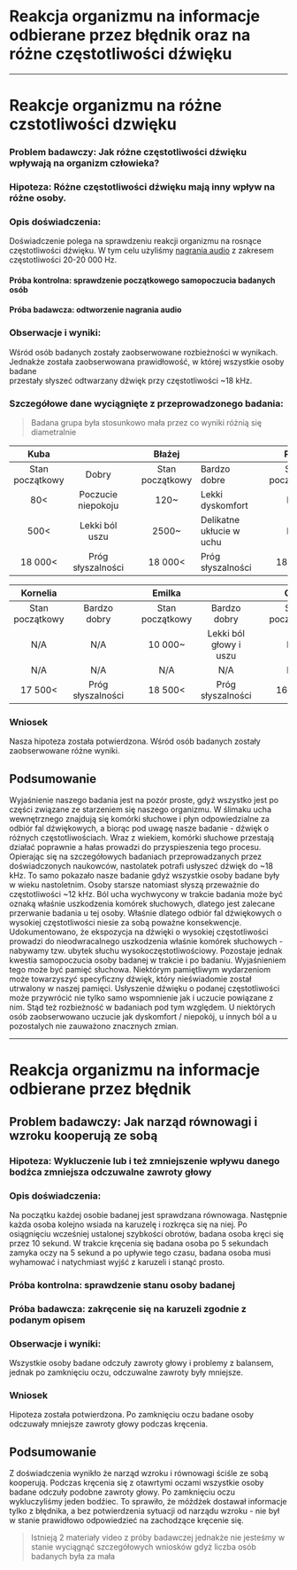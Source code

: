 # Reakcja organizmu na informacje odbierane przez błędnik oraz na różne częstotliwości dźwięku
-----
# Reakcje organizmu na różne czstotliwości dzwięku

### Problem badawczy: Jak różne częstotliwości dźwięku wpływają na organizm człowieka?

### Hipoteza: Różne częstotliwości dźwięku mają inny wpływ na różne osoby.

### Opis doświadczenia:
Doświadczenie polega na sprawdzeniu reakcji organizmu na rosnące częstotliwości dźwięku.
W tym celu użyliśmy [nagrania audio](https://youtu.be/qNf9nzvnd1k) z zakresem częstotliwości 20-20 000 Hz.

#### Próba kontrolna: sprawdzenie początkowego samopoczucia badanych osób

#### Próba badawcza: odtworzenie nagrania audio

### Obserwacje i wyniki:
Wśród osób badanych zostały zaobserwowane rozbieżności w wynikach.    
Jednakże została zaobserwowana prawidłowość, w której wszystkie osoby badane    
przestały słyszeć odtwarzany dźwięk przy częstotliwości ~18 kHz. 

### Szczegółowe dane wyciągnięte z przeprowadzonego badania:
> Badana grupa była stosunkowo mała przez co wyniki różnią się diametralnie

|       Kuba      	|                    	|   	|      Błażej     	|                          	|   	|      Piotr      	|                   	|
|:---------------:	|:------------------:	|---	|:---------------:	|--------------------------	|---	|:---------------:	|-------------------	|
| Stan początkowy 	| Dobry              	|   	| Stan początkowy 	| Bardzo dobre             	|   	| Stan początkowy 	| Bardzo dobre       	|
| 80<             	| Poczucie niepokoju 	|   	| 120~            	| Lekki dyskomfort         	|   	| N/A             	| N/A               	|
| 500<            	| Lekki ból uszu     	|   	| 2500~           	| Delikatne ukłucie w uchu 	|   	| N/A             	| N/A               	|
| 18 000<         	| Próg słyszalności  	|   	| 18 000<         	| Próg słyszalności        	|   	| 18 000<         	| Próg słyszalności 	|

|     Kornelia    	|                   	|   	|      Emilka     	|                        	|   	|       Olga      	|                   	|
|:---------------:	|:-----------------:	|:-:	|:---------------:	|:----------------------:	|:-:	|:---------------:	|:-----------------:	|
| Stan początkowy 	| Bardzo dobry      	|   	| Stan początkowy 	| Bardzo dobry           	|   	| Stan początkowy 	| Bardzo dobry      	|
| N/A             	| N/A               	|   	| 10 000~         	| Lekki ból głowy i uszu 	|   	| N/A             	| N/A               	|
| N/A             	| N/A               	|   	| N/A             	| N/A                    	|   	| N/A             	| N/A               	|
| 17 500<         	| Próg słyszalności 	|   	| 18 500<         	| Próg słyszalności      	|   	| 16 000<         	| Próg słyszalności 	|

### Wniosek
Nasza hipoteza została potwierdzona. Wśród osób badanych zostały zaobserwowane różne wyniki.

## Podsumowanie
Wyjaśnienie naszego badania jest na pozór proste, gdyż wszystko jest po części związane ze starzeniem się naszego organizmu. W ślimaku ucha wewnętrznego znajdują się komórki słuchowe i płyn odpowiedzialne za odbiór fal dźwiękowych, a biorąc pod uwagę nasze badanie - dźwięk o różnych częstotliwościach. Wraz z wiekiem, komórki słuchowe przestają działać poprawnie a hałas prowadzi do przyspieszenia tego procesu. Opierając się na szczegółowych badaniach przeprowadzanych przez doświadczonych naukowców, nastolatek potrafi usłyszeć dźwięk do ~18 kHz. To samo pokazało nasze badanie gdyż wszystkie osoby badane były w wieku nastoletnim. Osoby starsze natomiast słyszą przeważnie do częstotliwości ~12 kHz. Ból ucha wychwycony w trakcie badania może być oznaką właśnie uszkodzenia komórek słuchowych, dlatego jest zalecane przerwanie badania u tej osoby. Właśnie dlatego odbiór fal dźwiękowych o wysokiej częstotliwości niesie za sobą poważne konsekwencje. Udokumentowano, że ekspozycja na dźwięki o wysokiej częstotliwości prowadzi do nieodwracalnego uszkodzenia właśnie komórek słuchowych - nabywamy tzw. ubytek słuchu wysokoczęstotliwościowy. Pozostaje jednak kwestia samopoczucia osoby badanej w trakcie i po badaniu. Wyjaśnieniem tego może być pamięć słuchowa. Niektórym pamiętliwym wydarzeniom może towarzyszyć specyficzny dźwięk, który nieświadomie został utrwalony w naszej pamięci. Usłyszenie dźwięku o podanej częstotliwości może przywrócić nie tylko samo wspomnienie jak i uczucie powiązane z nim. Stąd też rozbieżność w badaniach pod tym względem. U niektórych osób zaobserwowano uczucie jak dyskomfort / niepokój, u innych ból a u pozostalych nie zauważono znacznych zmian.

-----

# Reakcja organizmu na informacje odbierane przez błędnik

## Problem badawczy: Jak narząd równowagi i wzroku kooperują ze sobą 

### Hipoteza: Wykluczenie lub i też zmniejszenie wpływu danego bodźca zmniejsza odczuwalne zawroty głowy

### Opis doświadczenia:
Na początku każdej osobie badanej jest sprawdzana równowaga. Następnie każda osoba kolejno wsiada na karuzelę i rozkręca się na niej. Po osiągnięciu wcześniej ustalonej szybkości obrotów, badana osoba kręci się przez 10 sekund. W trakcie kręcenia się badana osoba po 5 sekundach zamyka oczy na 5 sekund a po upływie tego czasu, badana osoba musi wyhamować i natychmiast wyjść z karuzeli i stanąć prosto.

### Próba kontrolna: sprawdzenie stanu osoby badanej

### Próba badawcza: zakręcenie się na karuzeli zgodnie z podanym opisem

### Obserwacje i wyniki:
Wszystkie osoby badane odczuły zawroty głowy i problemy z balansem, jednak po zamknięciu oczu, odczuwalne zawroty były mniejsze.

### Wniosek
Hipoteza została potwierdzona. Po zamknięciu oczu badane osoby odczuwały mniejsze zawroty głowy podczas kręcenia.

## Podsumowanie
Z doświadczenia wynikło że narząd wzroku i równowagi ściśle ze sobą kooperują. Podczas kręcenia się z otawrtymi oczami wszystkie osoby badane odczuły podobne zawroty głowy. Po zamknięciu oczu wykluczyliśmy jeden bodźiec. To sprawiło, że móżdżek dostawał informacje tylko z błędnika, a bez potwierdzenia sytuacji od narządu wzroku - nie był w stanie prawidłowo odpowiedzieć na zachodzące kręcenie się.

> Istnieją 2 materiały video z próby badawczej jednakże nie jesteśmy w stanie wyciągnąć szczegółowych wniosków gdyż liczba osób badanych była za mała



